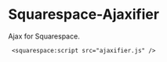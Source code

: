Squarespace-Ajaxifier
=====================

Ajax for Squarespace.

  <code><pre>
  <squarespace:script src="ajaxifier.js" />
  <script>
    YUI().use('squarespace-ajaxifier', function(Y) {
      new Y.Squarespace.Ajaxifier({
        wrapper: 'body',
        anchors: 'a',
        delay: '300'
      });
    });
  </script> 
  <code><pre>
